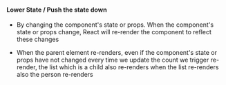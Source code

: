 #### Lower State / Push the state down

- By changing the component's state or props. When the component's state or props change,
  React will re-render the component to reflect these changes

- When the parent element re-renders, even if the component's state or props have not changed
  every time we update the count we trigger re-render, the list which is a child also re-renders
  when the list re-renders also the person re-renders